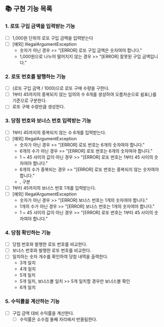 ## 📚 구현 기능 목록

### 1. 로또 구입 금액을 입력받는 기능
- [ ] 1,000원 단위의 로또 구입 금액을 입력받는다
- [ ] [예외] IllegalArgumentException
  - 숫자가 아닌 경우 >> "[ERROR] 로또 구입 금액은 숫자여야 합니다."
  - 1,000원으로 나누어 떨어지지 않는 경우 >> "[ERROR] 잘못된 구입 금액입니다."

### 2. 로또 번호를 발행하는 기능
- [ ] (로또 구입 금액 / 1000)으로 로또 구매 수량을 구한다.
- [ ] 1부터 45까지의 중복되지 않는 임의의 수 6개를 생성하여 오름차순으로 쉼표(,)를 기준으로 구분한다.
- [ ] 로또 구매 수량만큼 생성한다.

### 3. 당첨 번호와 보너스 번호 입력받는 기능
- [ ] 1부터 45까지의 중복되지 않는 수 6개를 입력받는다.
- [ ] [예외] IllegalArgumentException
  - 숫자가 아닌 경우 >> "[ERROR] 로또 번호는 6개의 숫자여야 합니다."
  - 6개의 수가 아닌 경우 >> "[ERROR] 로또 번호는 6개의 숫자여야 합니다."
  - 1 ~ 45 사이의 값이 아닌 경우 >> "[ERROR] 로또 번호는 1부터 45 사이의 숫자여야 합니다."
  - 6개의 수가 중복되는 경우 >> "[ERROR] 로또 번호는 중복되지 않는 숫자여야 합니다."
  - , 구분
- [ ] 1부터 45까지의 보너스 번호 1개를 입력받는다.
- [ ] [예외] IllegalArgumentException
  - 숫자가 아닌 경우 >> "[ERROR] 보너스 번호는 1개의 숫자여야 합니다."
  - 1개의 수가 아닌 경우 >> "[ERROR] 보너스 번호는 1개의 숫자여야 합니다."
  - 1 ~ 45 사이의 값이 아닌 경우 >> "[ERROR] 로또 번호는 1부터 45 사이의 숫자여야 합니다."

### 4. 당첨 확인하는 기능
- [ ] 당첨 번호와 발행한 로또 번호를 비교한다.
- [ ] 보너스 번호와 발행한 로또 번호를 비교한다.
- [ ] 일치하는 숫자 개수를 확인하여 당첨 내역을 출력한다.
  - 3개 일치
  - 4개 일치
  - 5개 일치
  - 5개 일치, 보너스볼 일치 >> 5개 일치할 경우만 보너스볼 확인
  - 6개 일치

### 5. 수익률을 계산하는 기능
- [ ] 구입 금액 대비 수익률을 계산한다.
  - [ ] 수익률은 소수점 둘째 자리에서 반올림한다.